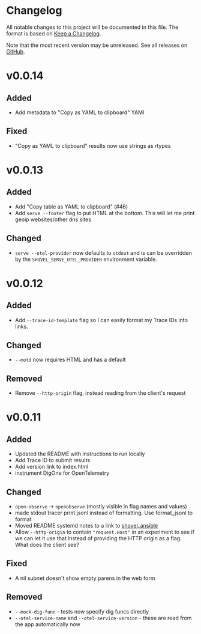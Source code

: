 # Changelog

All notable changes to this project will be documented in this file. The format
is based on [Keep a Changelog](https://keepachangelog.com/en/1.0.0/).

Note that the most recent version may be unreleased. See all releases on [GitHub](https://github.com/bbkane/shovel/releases).

# v0.0.14

## Added

- Add metadata to "Copy as YAML to clipboard" YAMl

## Fixed

- "Copy as YAML to clipboard" results now use strings as rtypes

# v0.0.13

## Added

- Add "Copy table as YAML to clipboard" (#46)
- Add `serve --footer` flag to put HTML at the bottom. This will let me print geoip websites/other dns sites

## Changed

- `serve --otel-provider` now defaults to `stdout` and is can be overridden by the `SHOVEL_SERVE_OTEL_PROVIDER` environment variable.

# v0.0.12

## Added

- Add `--trace-id-template` flag so I can easily format my Trace IDs into links.

## Changed

- `--motd` now requires HTML and has a default

## Removed

- Remove `--http-origin` flag, instead reading from the client's request

# v0.0.11

## Added

- Updated the README with instructions to run locally
- Add Trace ID to submit results
- Add version link to index.html
- instrument DigOne for OpenTelemetry

## Changed

- `open-observe` -> `openobserve` (mostly visible in flag names and values)
- made stdout tracer print jsonl instead of formatting. Use format_jsonl to format
- Moved README systemd notes to a link to [shovel_ansible](https://github.com/bbkane/shovel_ansible/)
- Allow `--http-origin` to contain `"request.Host"` in an experiment to see if we can let it use that instead of providing the HTTP origin as a flag. What does the client see?

## Fixed

- A nil subnet doesn't show empty parens in the web form

## Removed

- `--mock-dig-func` - tests now specify dig funcs directly
- `--otel-service-name` and `--otel-service-version` - these are read from the app automatically now
